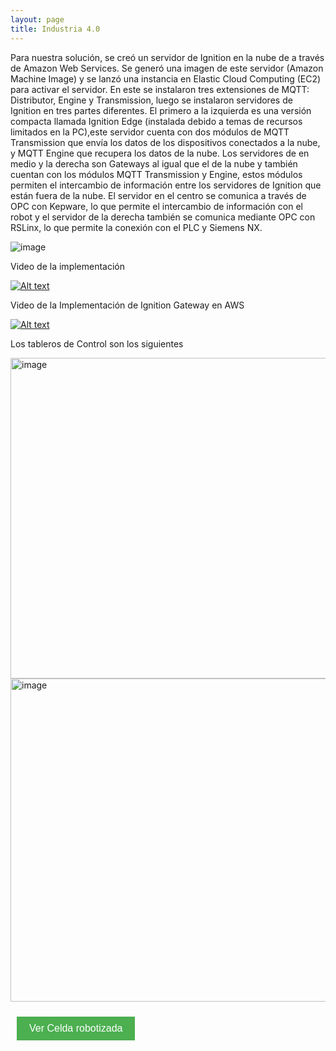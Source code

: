 ```yaml
---
layout: page
title: Industria 4.0
---
```

Para nuestra solución, se creó  un servidor de Ignition en la nube de a través de Amazon Web Services. Se generó una imagen  de este servidor (Amazon Machine Image) y se lanzó una instancia en Elastic Cloud Computing (EC2) para activar el servidor. En este se instalaron tres extensiones  de MQTT: Distributor, Engine y Transmission, luego  se instalaron servidores de Ignition en  tres partes diferentes. El primero a la  izquierda es una versión compacta llamada Ignition Edge (instalada debido a temas de recursos limitados en la PC),este servidor cuenta con dos módulos de  MQTT Transmission que envía los datos de  los dispositivos conectados a la nube, y MQTT Engine que recupera los datos de la nube. Los servidores de en medio y la derecha  son Gateways al igual que el de la nube y también cuentan con los módulos MQTT Transmission y Engine, estos módulos  permiten el intercambio de información  entre los servidores de Ignition que están fuera de la nube. El servidor en el centro se comunica a  través de OPC con Kepware, lo que permite  el intercambio de información con el robot y el servidor de la derecha también se comunica mediante OPC con RSLinx, lo que permite la  conexión con el PLC y Siemens NX.

![image](https://github.com/APM-Kullu/Project/assets/52173621/8f3521af-854a-45ab-8b39-e819512413d9)

Video de la implementación

[![Alt text](https://img.youtube.com/vi/-7O8viFm89k.jpg)](https://www.youtube.com/watch?v=-7O8viFm89k)

Video de la Implementación de Ignition Gateway en AWS

[![Alt text](https://img.youtube.com/vi/MLt3Q0V0xUE.jpg)](https://www.youtube.com/watch?v=MLt3Q0V0xUE)

Los tableros de Control son los siguientes

<img width="513" alt="image" src="https://github.com/APM-Kullu/Project/assets/52173621/6b0092cb-2f16-4e01-b9c4-732336aeac69">

<img width="517" alt="image" src="https://github.com/APM-Kullu/Project/assets/52173621/c4b7b7b2-91ce-439c-95f8-e5f1e99d9c3c">


<button style="background-color: #4CAF50; /* color de fondo */
               color: white; /* color del texto */
               border: none; /* borde del botón */
               padding: 10px 20px; /* espacio alrededor del texto */
               text-align: center; /* centrar el texto */
               text-decoration: none; /* sin subrayado */
               display: inline-block; /* mostrar en línea */
               font-size: 16px; /* tamaño de la fuente */
               margin: 10px; /* margen externo */
               cursor: pointer; /* cursor de puntero */"
        onclick="window.location.href = window.location.origin + '/kulluWebSite/robotica'">
Ver Celda robotizada </button>
